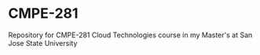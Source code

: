 # CMPE-281

Repository for CMPE-281 Cloud Technologies course in my Master's at San Jose State University

